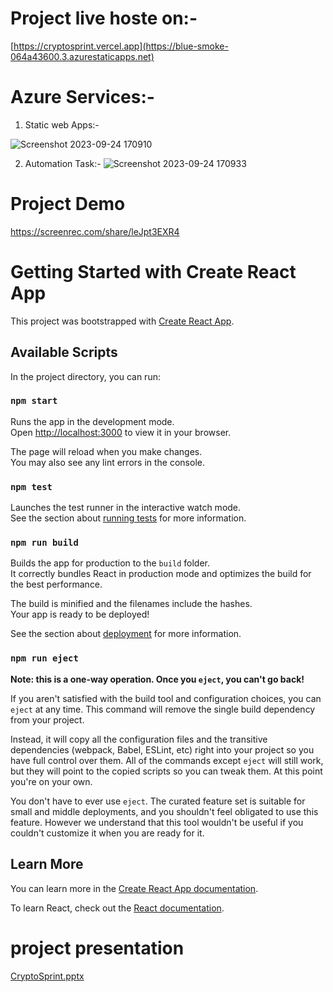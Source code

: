 # Project live hoste on:-
[https://cryptosprint.vercel.app](https://blue-smoke-064a43600.3.azurestaticapps.net)

# Azure Services:-
1. Static web Apps:-

![Screenshot 2023-09-24 170910](https://github.com/AnkitPorwal04/CryptoSprint/assets/96345105/b89ecfa9-394f-4619-9afd-764ef139ac51)

2. Automation Task:-
![Screenshot 2023-09-24 170933](https://github.com/AnkitPorwal04/CryptoSprint/assets/96345105/64e7ac81-5836-4b73-9048-34c1a2c9537b)

# Project Demo

https://screenrec.com/share/leJpt3EXR4


# Getting Started with Create React App

This project was bootstrapped with [Create React App](https://github.com/facebook/create-react-app).

## Available Scripts

In the project directory, you can run:

### `npm start`

Runs the app in the development mode.\
Open [http://localhost:3000](http://localhost:3000) to view it in your browser.

The page will reload when you make changes.\
You may also see any lint errors in the console.

### `npm test`

Launches the test runner in the interactive watch mode.\
See the section about [running tests](https://facebook.github.io/create-react-app/docs/running-tests) for more information.

### `npm run build`

Builds the app for production to the `build` folder.\
It correctly bundles React in production mode and optimizes the build for the best performance.

The build is minified and the filenames include the hashes.\
Your app is ready to be deployed!

See the section about [deployment](https://facebook.github.io/create-react-app/docs/deployment) for more information.

### `npm run eject`

**Note: this is a one-way operation. Once you `eject`, you can't go back!**

If you aren't satisfied with the build tool and configuration choices, you can `eject` at any time. This command will remove the single build dependency from your project.

Instead, it will copy all the configuration files and the transitive dependencies (webpack, Babel, ESLint, etc) right into your project so you have full control over them. All of the commands except `eject` will still work, but they will point to the copied scripts so you can tweak them. At this point you're on your own.

You don't have to ever use `eject`. The curated feature set is suitable for small and middle deployments, and you shouldn't feel obligated to use this feature. However we understand that this tool wouldn't be useful if you couldn't customize it when you are ready for it.

## Learn More

You can learn more in the [Create React App documentation](https://facebook.github.io/create-react-app/docs/getting-started).

To learn React, check out the [React documentation](https://reactjs.org/).

# project presentation
[CryptoSprint.pptx](https://github.com/AnkitPorwal04/CryptoSprint/files/12063514/CryptoSprint.pptx)


